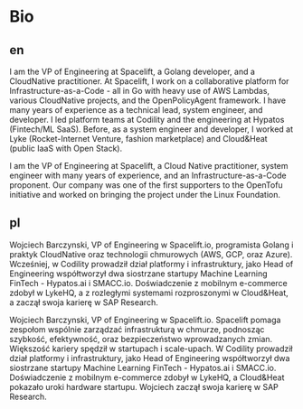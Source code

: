 # Bio

## en

I am the VP of Engineering at Spacelift, a Golang developer, and a CloudNative practitioner. At Spacelift, I work on a collaborative platform for Infrastructure-as-a-Code - all in Go with heavy use of AWS Lambdas, various CloudNative projects, and the OpenPolicyAgent framework. I have many years of experience as a technical lead, system engineer, and developer. I led platform teams at Codility and the engineering at Hypatos (Fintech/ML SaaS). Before, as a system engineer and developer, I worked at Lyke (Rocket-Internet Venture, fashion marketplace) and Cloud&Heat (public IaaS with Open Stack).

I am the VP of Engineering at Spacelift, a Cloud Native practitioner, system engineer with many years of experience, and an Infrastructure-as-a-Code proponent. Our company was one of the first supporters to the OpenTofu initiative and worked on bringing the project under the Linux Foundation.

## pl

Wojciech Barczynski, VP of Engineering w Spacelift.io, programista Golang i praktyk CloudNative oraz technologii chmurowych (AWS, GCP, oraz Azure). Wcześniej, w Codility prowadził dział platformy i infrastruktury, jako Head of Engineering współtworzył dwa siostrzane startupy Machine Learning FinTech - Hypatos.ai i SMACC.io. Doświadczenie z mobilnym e-commerce zdobył w LykeHQ, a z rozległymi systemami rozproszonymi w Cloud&Heat, a zaczął swoja karierę w SAP Research.

Wojciech Barczynski, VP of Engineering w Spacelift.io. Spacelift pomaga zespołom wspólnie zarządzać infrastrukturą w chmurze, podnosząc szybkość, efektywność, oraz bezpieczeństwo wprowadzanych zmian. Większość kariery spędził w startupach i scale-upach. W Codility prowadził dział platformy i infrastruktury, jako Head of Engineering współtworzył dwa siostrzane startupy Machine Learning FinTech - Hypatos.ai i SMACC.io. Doświadczenie z mobilnym e-commerce zdobył w LykeHQ, a Cloud&Heat pokazało uroki hardware startupu. Wojciech zaczął swoja karierę w SAP Research.
